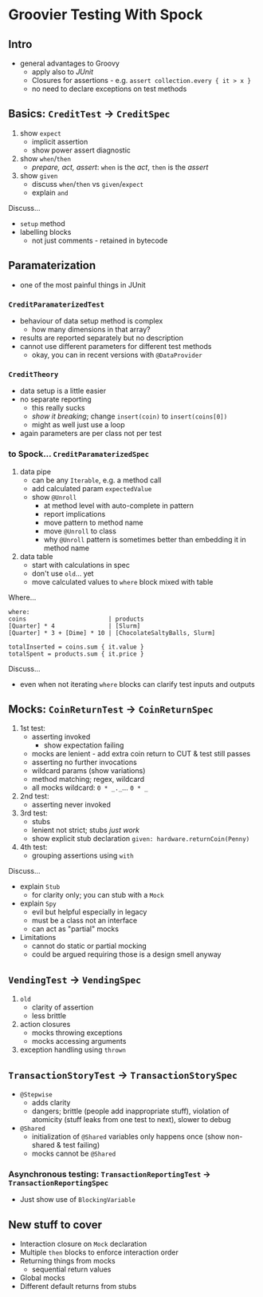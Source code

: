 # Groovier Testing With Spock

## Intro

* general advantages to Groovy
	* apply also to _JUnit_
	* Closures for assertions - e.g. `assert collection.every { it > x }`
	* no need to declare exceptions on test methods

## Basics: `CreditTest` -> `CreditSpec`

1. show `expect`
	* implicit assertion
	* show power assert diagnostic
2. show `when`/`then`
	* _prepare, act, assert_: `when` is the _act_, `then` is the _assert_
3. show `given`
	* discuss `when`/`then` vs `given`/`expect`
	* explain `and`
	
Discuss…

* `setup` method
* labelling blocks
	* not just comments - retained in bytecode

## Paramaterization

* one of the most painful things in JUnit

### `CreditParamaterizedTest`

* behaviour of data setup method is complex 
	* how many dimensions in that array?
* results are reported separately but no description
* cannot use different parameters for different test methods
	* okay, you can in recent versions with `@DataProvider`

### `CreditTheory`

* data setup is a little easier
* no separate reporting
	* this really sucks
	* _show it breaking_; change `insert(coin)` to `insert(coins[0])`
	* might as well just use a loop
* again parameters are per class not per test

### to Spock… `CreditParamaterizedSpec`

1. data pipe
	* can be any `Iterable`, e.g. a method call
	* add calculated param `expectedValue`
	* show `@Unroll`
		* at method level with auto-complete in pattern
		* report implications
		* move pattern to method name
		* move `@Unroll` to class
		* why `@Unroll` pattern is sometimes better than embedding it in method name
2. data table 
	* start with calculations in spec
	* don't use `old`… yet
	* move calculated values to `where` block mixed with table

Where…

	where:
	coins                       | products
	[Quarter] * 4               | [Slurm]
	[Quarter] * 3 + [Dime] * 10 | [ChocolateSaltyBalls, Slurm]
	
	totalInserted = coins.sum { it.value }
	totalSpent = products.sum { it.price }


Discuss…

* even when not iterating `where` blocks can clarify test inputs and outputs

## Mocks: `CoinReturnTest` -> `CoinReturnSpec`

1. 1st test:
	* asserting invoked
		* show expectation failing
	* mocks are lenient - add extra coin return to CUT & test still passes
	* asserting no further invocations
	* wildcard params (show variations)
	* method matching; regex, wildcard
	* all mocks wildcard: `0 * _._`… `0 * _`
2. 2nd test:
	* asserting never invoked
3. 3rd test:
	* stubs
	* lenient not strict; stubs _just work_
	* show explicit stub declaration `given: hardware.returnCoin(Penny)`
4. 4th test:
	* grouping assertions using `with`

Discuss…
	
* explain `Stub` 
	* for clarity only; you can stub with a `Mock`
* explain `Spy` 
	* evil but helpful especially in legacy
	* must be a class not an interface
	* can act as "partial" mocks
* Limitations
	* cannot do static or partial mocking
	* could be argued requiring those is a design smell anyway

## `VendingTest` -> `VendingSpec`

1. `old`
	* clarity of assertion
	* less brittle
2. action closures
	* mocks throwing exceptions
	* mocks accessing arguments
3. exception handling using `thrown`

## `TransactionStoryTest` -> `TransactionStorySpec`

* `@Stepwise`
	* adds clarity
	* dangers; brittle (people add inappropriate stuff), violation of atomicity (stuff leaks from one test to next), slower to debug
* `@Shared`
	* initialization of `@Shared` variables only happens once (show non-shared & test failing)
	* mocks cannot be `@Shared`

### Asynchronous testing: `TransactionReportingTest` -> `TransactionReportingSpec`

* Just show use of `BlockingVariable`

## New stuff to cover

* Interaction closure on `Mock` declaration
* Multiple `then` blocks to enforce interaction order
* Returning things from mocks
	* sequential return values
* Global mocks
* Different default returns from stubs

